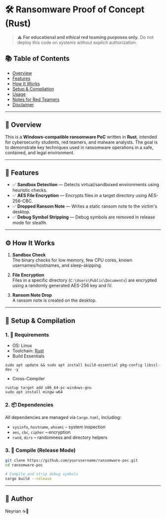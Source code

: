 # 🛠️ Ransomware Proof of Concept (Rust)

> ⚠️ **For educational and ethical red teaming purposes only.** Do not deploy this code on systems without explicit authorization.

## 📚 Table of Contents
- [Overview](#overview)
- [Features](#features)
- [How It Works](#how-it-works)
- [Setup & Compilation](#setup--compilation)
- [Usage](#usage)
- [Notes for Red Teamers](#notes-for-red-teamers)
- [Disclaimer](#disclaimer)

---

## 📌 Overview

This is a **Windows-compatible ransomware PoC** written in **Rust**, intended for cybersecurity students, red teamers, and malware analysts. The goal is to demonstrate key techniques used in ransomware operations in a safe, contained, and legal environment.

---

## 🔧 Features

- ✅ **Sandbox Detection** — Detects virtual/sandboxed environments using heuristic checks.
- ✅ **AES File Encryption** — Encrypts files in a target directory using AES-256-CBC.
- ✅ **Dropped Ransom Note** — Writes a static ransom note to the victim's desktop.
- ✅ **Debug Symbol Stripping** — Debug symbols are removed in release mode for stealth.

---

## ⚙️ How It Works

1. **Sandbox Check**  
   The binary checks for low memory, few CPU cores, known usernames/hostnames, and sleep-skipping.

2. **File Encryption**  
   Files in a specific directory (`C:\Users\Public\Documents`) are encrypted using a randomly generated AES-256 key and IV.

3. **Ransom Note Drop**  
   A ransom note is created on the desktop.

---

## 🧰 Setup & Compilation

### 1. 🧪 Requirements

- OS: Linux
- Toolchain: [Rust](https://www.rust-lang.org/tools/install)
- Build Essentials
```
sudo apt update && sudo apt install build-essential pkg-config libssl-dev -y
```
- Cross-Compiler
```
rustup target add x86_64-pc-windows-gnu
sudo apt install mingw-w64
```

### 2. 📦 Dependencies

All dependencies are managed via `Cargo.toml`, including:

- `sysinfo`, `hostname`, `whoami` – system inspection
- `aes`, `cbc`, `cipher` – encryption
- `rand`, `dirs` – randomness and directory helpers

### 3. 🔨 Compile (Release Mode)

```bash
git clone https://github.com/yourusername/ransomware-poc.git
cd ransomware-poc

# Compile and strip debug symbols
cargo build --release
```

---

## 🐙 Author

Neyrian ☕🥝